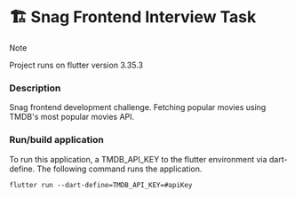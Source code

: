 # 🏗️ Snag Frontend Interview Task

> [!NOTE]
> Project runs on flutter version 3.35.3

### Description

Snag frontend development challenge. Fetching popular movies using TMDB's most popular movies
API.

### Run/build application

To run this application, a TMDB_API_KEY to the flutter environment via dart-define. The following
command runs the application.

```shell
flutter run --dart-define=TMDB_API_KEY=#apiKey
```